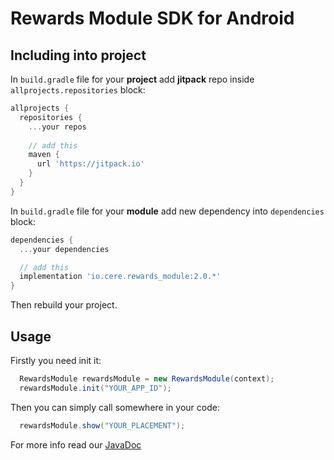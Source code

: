 # Rewards Module SDK for Android

## Including into project

In `build.gradle` file for your **project** add **jitpack** repo inside `allprojects.repositories` block:
```gradle
allprojects {
  repositories {
    ...your repos
    
    // add this
    maven {
      url 'https://jitpack.io'
    }
  }
}
```        

In `build.gradle` file for your **module** add new dependency into `dependencies` block:

```gradle
dependencies {
  ...your dependencies

  // add this
  implementation 'io.cere.rewards_module:2.0.*'
}
```

Then rebuild your project.

## Usage

Firstly you need init it:
```java
  RewardsModule rewardsModule = new RewardsModule(context);
  rewardsModule.init("YOUR_APP_ID");
```

Then you can simply call somewhere in your code:
```java
  rewardsModule.show("YOUR_PLACEMENT");
```

For more info read our [JavaDoc](https://cere-io.github.io/widget-android/)
